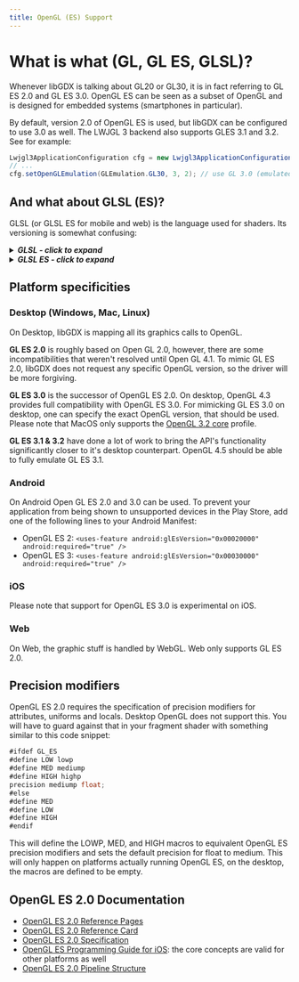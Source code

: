 ```yaml
---
title: OpenGL (ES) Support
---
```

# What is what (GL, GL ES, GLSL)?

Whenever libGDX is talking about GL20 or GL30, it is in fact referring to GL ES 2.0 and GL ES 3.0. OpenGL ES can be seen as a subset of OpenGL and is designed for embedded systems (smartphones in particular).

By default, version 2.0 of OpenGL ES is used, but libGDX can be configured to use 3.0 as well. The LWJGL 3 backend also supports GLES 3.1 and 3.2. See for example:

```java
Lwjgl3ApplicationConfiguration cfg = new Lwjgl3ApplicationConfiguration();
// ...
cfg.setOpenGLEmulation(GLEmulation.GL30, 3, 2); // use GL 3.0 (emulated by OpenGL 3.2)
```

## And what about GLSL (ES)?
GLSL (or GLSL ES for mobile and web) is the language used for shaders. Its versioning is somewhat confusing:

<details>
  <summary><b><i>GLSL - click to expand</i></b></summary>

<br/>
<div markdown="1">
| Open GL Version | GLSL Version |
| --- | --- |
| 2.0 | 110 |
| 2.1 | 120 |
| 3.0 | 130 |
| 3.1 | 140 |
| 3.2 | 150 |
| 3.3 | 330 |
| 4.0 | 400 |
| 4.1 | 410 |
| 4.2 | 420 |
| 4.3 | 430 |
| 4.4 | 440 |
| 4.5 | 450 |
| 4.6 | 460 |

For some advice on porting shaders from version 120 to 330+, see [here](https://github.com/mattdesl/lwjgl-basics/wiki/GLSL-Versions#version-330).
</div>

</details>

<details>
  <summary><b><i>GLSL ES - click to expand</i></b></summary>

<br/>
<div markdown="1">
| OpenGL ES Version | GLSL EL Version | Based on GLSL Version (OpenGL) |
| --- | --- | --- |
| 2.0 | 100 | 120 (2.1) |
| 3.0 | 300 es | 330 (3.3) |

</div>

</details>

## Platform specificities
### Desktop (Windows, Mac, Linux)
On Desktop, libGDX is mapping all its graphics calls to OpenGL.

**GL ES 2.0** is roughly based on Open GL 2.0, however, there are some incompatibilities that weren't resolved until Open GL 4.1. To mimic GL ES 2.0, libGDX does not request any specific OpenGL version, so the driver will be more forgiving.

**GL ES 3.0** is the successor of OpenGL ES 2.0. On desktop, OpenGL 4.3 provides full compatibility with OpenGL ES 3.0. For mimicking GL ES 3.0 on desktop, one can specify the exact OpenGL version, that should be used. Please note that MacOS only supports the [OpenGL 3.2 core](https://www.khronos.org/opengl/wiki/OpenGL_Context#OpenGL_3.2_and_Profiles) profile.

**GL ES 3.1 & 3.2** have done a lot of work to bring the API's functionality significantly closer to it's desktop counterpart. OpenGL 4.5 should be able to fully emulate GL ES 3.1.

### Android
On Android Open GL ES 2.0 and 3.0 can be used. To prevent your application from being shown to unsupported devices in the Play Store, add one of the following lines to your Android Manifest:
- OpenGL ES 2: `<uses-feature android:glEsVersion="0x00020000" android:required="true" />`
- OpenGL ES 3: `<uses-feature android:glEsVersion="0x00030000" android:required="true" />`

### iOS
Please note that support for OpenGL ES 3.0 is experimental on iOS.

### Web
On Web, the graphic stuff is handled by WebGL. Web only supports GL ES 2.0.

## Precision modifiers
OpenGL ES 2.0 requires the specification of precision modifiers for attributes, uniforms and locals. Desktop OpenGL does not support this. You will have to guard against that in your fragment shader with something similar to this code snippet:

```java
#ifdef GL_ES
#define LOW lowp
#define MED mediump
#define HIGH highp
precision mediump float;
#else
#define MED
#define LOW
#define HIGH
#endif
```

This will define the LOWP, MED, and HIGH macros to equivalent OpenGL ES precision modifiers and sets the default precision for float to medium. This will only happen on platforms actually running OpenGL ES, on the desktop, the macros are defined to be empty.

## OpenGL ES 2.0 Documentation
* [OpenGL ES 2.0 Reference Pages](https://www.khronos.org/registry/OpenGL-Refpages/es2.0/)
* [OpenGL ES 2.0 Reference Card](https://www.khronos.org/opengles/sdk/docs/reference_cards/OpenGL-ES-2_0-Reference-card.pdf)
* [OpenGL ES 2.0 Specification](https://www.khronos.org/registry/OpenGL/index_es.php#specs2)
* [OpenGL ES Programming Guide for iOS](https://developer.apple.com/library/archive/documentation/3DDrawing/Conceptual/OpenGLES_ProgrammingGuide/Introduction/Introduction.html): the core concepts are valid for other platforms as well
* [OpenGL ES 2.0 Pipeline Structure](https://en.wikibooks.org/wiki/OpenGL_Programming/OpenGL_ES_Overview#OpenGL_ES_2.0_Pipeline_Structure)
